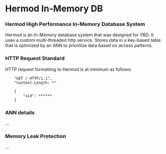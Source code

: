 # Hermod In-Memory DB

### Hermod High Performance In-Memory Database System

Hermod is an In-Memory database system that was designed for YBD. It uses a custom multi-threaded http service. Stores data in a key-based table that is optimized by an ANN to prioritize data based on access patterns.

### HTTP Request Standard

HTTP request formatting to Hermod is at minimum as follows:  
```
    "GET / HTTP/1.1",
    "Content-Length: *"

    {
        "sid": ******
    }
```

### ANN details

...

### Memory Leak Protection

...